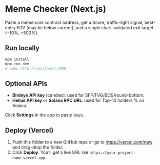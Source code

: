 # Meme Checker (Next.js)

Paste a meme coin contract address, get a Score, traffic-light signal, best-entry FDV (may be below current), and a single chart-validated exit target (+10%..+500%).

## Run locally
```bash
npm install
npm run dev
# open http://localhost:3000
```

## Optional APIs
- **Birdeye API key** (candles): used for SFP/FVG/BOS/round-bottom.
- **Helius API key** or **Solana RPC URL**: used for Top-10 holders % on Solana.

Click **Settings** in the app to paste keys.

## Deploy (Vercel)
1. Push this folder to a new GitHub repo or go to https://vercel.com/new and drag-drop the folder.
2. Click **Deploy**. You’ll get a live URL like `https://your-project-name.vercel.app`.
